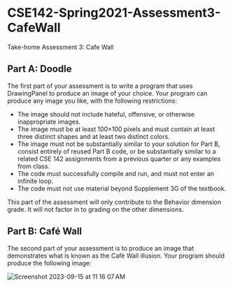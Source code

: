 # CSE142-Spring2021-Assessment3-CafeWall
Take-home Assessment 3: Cafe Wall

## Part A: Doodle
The first part of your assessment is to write a program that uses DrawingPanel to produce an image of your choice. Your program can produce any image you like, with the following restrictions:
- The image should not include hateful, offensive, or otherwise inappropriate images.
- The image must be at least 100×100 pixels and must contain at least three distinct shapes and at least two distinct colors.
- The image must not be substantially similar to your solution for Part B, consist entirely of reused Part B code, or be substantially similar to a related CSE 142 assignments from a previous quarter or any examples from class.
- The code must successfully compile and run, and must not enter an infinite loop.
- The code must not use material beyond Supplement 3G of the textbook.

This part of the assessment will only contribute to the Behavior dimension grade. It will not factor in to grading on the other dimensions.

## Part B: Café Wall
The second part of your assessment is to produce an image that demonstrates what is known as the Café Wall illusion. Your program should produce the following image:

![Screenshot 2023-09-15 at 11 16 07 AM](https://github.com/zkornas/CSE142-Spring2021-Assessment3-CafeWall/assets/97088563/772a7d62-61c5-4a53-a4e0-21becd25520e)
